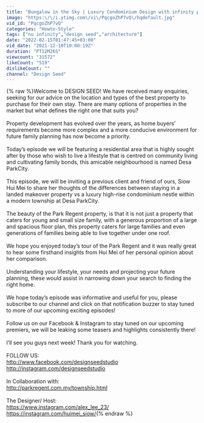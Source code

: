 ```yaml
---
title: "Bungalow in the Sky | Luxury Condominium Design with infinity pool | Park Regent @ Desa ParkCity"
image: "https:\/\/i.ytimg.com\/vi\/PqcgoZhP7vQ\/hqdefault.jpg"
vid_id: "PqcgoZhP7vQ"
categories: "Howto-Style"
tags: ["nu infinity","design seed","architecture"]
date: "2022-02-15T01:47:45+03:00"
vid_date: "2021-12-10T10:00:19Z"
duration: "PT12M26S"
viewcount: "31572"
likeCount: "519"
dislikeCount: ""
channel: "Design Seed"
---
```

{% raw %}Welcome to DESIGN SEED! We have received many enquiries, seeking for our advice on the location and types of the best property to purchase for their own stay. There are many options of properties in the market but what defines the right one that suits you? <br /><br />Property development has evolved over the years, as home buyers’ requirements become more complex and a more conducive environment for future family planning has now become a priority.<br /><br />Today’s episode we will be featuring a residential area that is highly sought after by those who wish to live a lifestyle that is centred on community living and cultivating family bonds, this amicable neighbourhood is named Desa ParkCity.<br /><br />This episode, we will be inviting a previous client and friend of ours, Siow Hui Mei to share her thoughts of the differences between staying in a landed makeover property vs a luxury high-rise condominium nestle within a modern township at Desa ParkCity.<br /><br />The beauty of the Park Regent property, is that it is not just a property that caters for young and small size family, with a generous proportion of a large and spacious floor plan, this property caters for large families and even generations of families being able to live together under one roof. <br /><br />We hope you enjoyed today’s tour of the Park Regent and it was really great to hear some firsthand insights from Hui Mei of her personal opinion about her comparison. <br /><br />Understanding your lifestyle, your needs and projecting your future planning, these would assist in narrowing down your search to finding the right home.<br /><br />We hope today’s episode was informative and useful for you, please subscribe to our channel and click on that notification buzzer to stay tuned to more of our upcoming exciting episodes!<br /><br />Follow us on our Facebook &amp; Instagram to stay tuned on our upcoming premiers, we will be leaking some teasers and highlights consistently there!<br /><br />I’ll see you guys next week! Thank you for watching.<br /><br />FOLLOW US:<br /><a rel="nofollow" target="blank" href="http://www.facebook.com/designseedstudio">http://www.facebook.com/designseedstudio</a><br /><a rel="nofollow" target="blank" href="http://instagram.com/designseedstudio">http://instagram.com/designseedstudio</a><br /><br />In Collaboration with:<br /><a rel="nofollow" target="blank" href="http://parkregent.com.my/township.html">http://parkregent.com.my/township.html</a><br /><br />The Designer/ Host:<br /><a rel="nofollow" target="blank" href="https://www.instagram.com/alex_lee_23/">https://www.instagram.com/alex_lee_23/</a><br /><a rel="nofollow" target="blank" href="https://instagram.com/huimei_siow/">https://instagram.com/huimei_siow/</a>{% endraw %}

